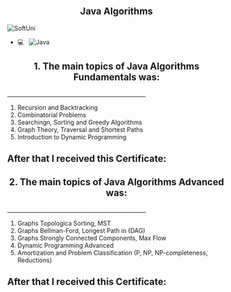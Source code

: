 <p align="center">
 <h2 align="center">Java Algorithms</h2>
</p>

![SoftUni](https://user-images.githubusercontent.com/88974458/129545979-c099f16f-877e-4515-894d-5937be5395bb.png)



- 💻 &nbsp; 
![Java](https://img.shields.io/badge/-Java-333333?style=flat&logo=Java&logoColor=007396)

<h2 align="center">1. The main topics of Java Algorithms Fundamentals was:</h2>
__________________________________________________

1. Recursion and Backtracking
2. Combinatorial Problems
3. Searchingn, Sorting and Greedy Algorithms
4. Graph Theory, Traversal and Shortest Paths
5. Introduction to Dynamic Programming

After that I received this Certificate:
--------------------------------------------------

<h2 align="center">2. The main topics of Java Algorithms Advanced was:</h2>
__________________________________________________

1. Graphs Topologica Sorting, MST
2. Graphs Bellman-Ford, Longest Path in (DAG)
3. Graphs Strongly Connected Components, Max Flow
4. Dynamic Programming Advanced
5. Amortization and Problem Classification (P, NP, NP-completeness, Reductions)

After that I received this Certificate:
--------------------------------------------------
